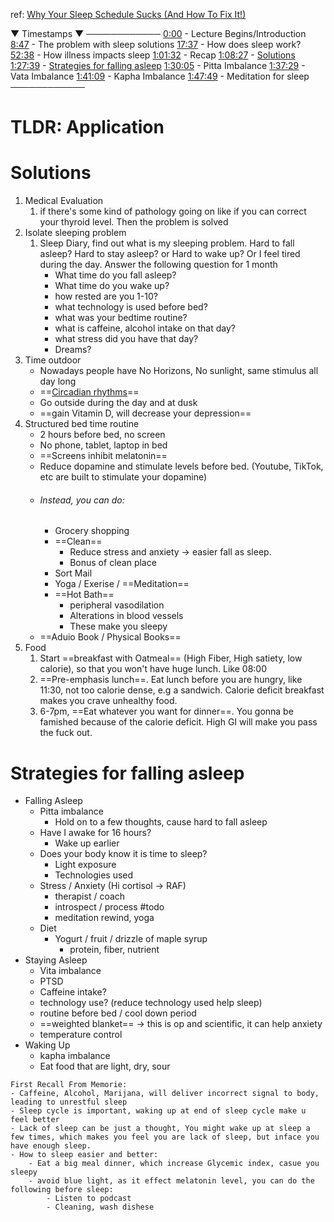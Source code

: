 ref: [Why Your Sleep Schedule Sucks (And How To Fix It!)](https://youtu.be/1aogY1Tm2Lo)


▼ Timestamps ▼ 
────────────
[0:00](https://www.youtube.com/watch?v=1aogY1Tm2Lo&t=0s) - Lecture Begins/Introduction
[8:47](https://www.youtube.com/watch?v=1aogY1Tm2Lo&t=527s) - The problem with sleep solutions
[17:37](https://www.youtube.com/watch?v=1aogY1Tm2Lo&t=1057s) - How does sleep work? 
[52:38](https://www.youtube.com/watch?v=1aogY1Tm2Lo&t=3158s) - How illness impacts sleep
[1:01:32](https://www.youtube.com/watch?v=1aogY1Tm2Lo&t=3692s) - Recap 
[1:08:27](https://www.youtube.com/watch?v=1aogY1Tm2Lo&t=4107s) - [Solutions](#Solutions)
[1:27:39](https://www.youtube.com/watch?v=1aogY1Tm2Lo&t=5259s) - [Strategies for falling asleep](#Strategies%20for%20falling%20asleep)
[1:30:05](https://www.youtube.com/watch?v=1aogY1Tm2Lo&t=5405s) - Pitta Imbalance 
[1:37:29](https://www.youtube.com/watch?v=1aogY1Tm2Lo&t=5849s) - Vata Imbalance 
[1:41:09](https://www.youtube.com/watch?v=1aogY1Tm2Lo&t=6069s) - Kapha Imbalance 
[1:47:49](https://www.youtube.com/watch?v=1aogY1Tm2Lo&t=6469s) - Meditation for sleep 
────────────


# TLDR: Application


# Solutions
1. Medical Evaluation
	1. if there's some kind of pathology going on like if you can correct your thyroid level. Then the problem is solved
2. Isolate sleeping problem
	1. Sleep Diary, find out what is my sleeping problem. Hard to fall asleep? Hard to stay asleep? or Hard to wake up? Or I feel tired during the day. Answer the following question for 1 month
		- What time do you fall asleep?
		- What time do you wake up?
		- how rested are you 1-10?
		- what technology is used before bed?
		- what was your bedtime routine?
		- what is caffeine, alcohol intake on that day?
		- what stress did you have that day?
		- Dreams?
3. Time outdoor
	- Nowadays people have No Horizons, No sunlight, same stimulus all day long
	- ==[Circadian rhythms](Keywords/Circadian%20rhythms.md)==
	- Go outside during the day and at dusk
	- ==gain Vitamin D, will decrease your depression==
4. Structured bed time routine
	- 2 hours before bed, no screen
	- No phone, tablet, laptop in bed
	- ==Screens inhibit melatonin==
	- Reduce dopamine and stimulate levels before bed. (Youtube, TikTok, etc are built to stimulate your dopamine)
	- ###### Instead, you can do:
		- Grocery shopping
		- ==Clean==
			- Reduce stress and anxiety -> easier fall as sleep. 
			- Bonus of clean place
		- Sort Mail
		- Yoga / Exerise / ==Meditation==
		- ==Hot Bath==
			- peripheral vasodilation
			- Alterations in blood vessels
			- These make you sleepy
	- ==Aduio Book / Physical Books==
1. Food
	1. Start ==breakfast with Oatmeal== (High Fiber, High satiety, low calorie), so that you won't have huge lunch. Like 08:00
	2. ==Pre-emphasis lunch==. Eat lunch before you are hungry, like 11:30, not too calorie dense, e.g a sandwich. Calorie deficit breakfast makes you crave unhealthy food.
	3. 6-7pm, ==Eat whatever you want for dinner==. You gonna be famished because of the calorie deficit. High GI will make you pass the fuck out.

# Strategies for falling asleep 

- Falling Asleep
	- Pitta imbalance
		- Hold on to a few thoughts, cause hard to fall asleep
	- Have I awake for 16 hours?
		- Wake up earlier
	- Does your body know it is time to sleep?
		- Light exposure
		- Technologies used
	- Stress / Anxiety (Hi cortisol -> RAF)
		- therapist / coach
		- introspect / process #todo 
		- meditation rewind, yoga
	- Diet
		- Yogurt / fruit / drizzle of maple syrup
			- protein, fiber, nutrient
- Staying Asleep
	- Vita imbalance
	- PTSD 
	- Caffeine intake?
	- technology use? (reduce technology used help sleep)
	- routine before bed / cool down period
	- ==weighted blanket== -> this is op and scientific, it can help anxiety
	- temperature control
- Waking Up
	- kapha imbalance
	- Eat food that are light, dry, sour




~~~~
First Recall From Memorie:
- Caffeine, Alcohol, Marijana, will deliver incorrect signal to body, leading to unrestful sleep
- Sleep cycle is important, waking up at end of sleep cycle make u feel better
- Lack of sleep can be just a thought, You might wake up at sleep a few times, which makes you feel you are lack of sleep, but inface you have enough sleep.
- How to sleep easier and better:
	- Eat a big meal dinner, which increase Glycemic index, casue you sleepy
	- avoid blue light, as it effect melatonin level, you can do the following before sleep:
		- Listen to podcast
		- Cleaning, wash dishese
~~~~

